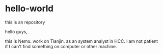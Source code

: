 # hello-world
this is an repository

hello guys, 

this is Nemo. work on Tianjin. as an system analyst in HCC.
I am not patient if I can't find something on computer or other machine. 
